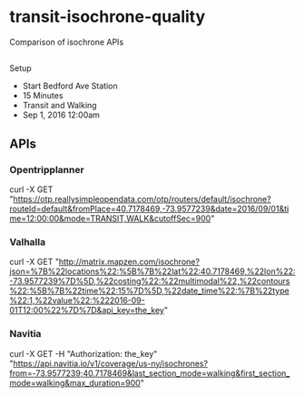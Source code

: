 # transit-isochrone-quality

Comparison of isochrone APIs

##
Setup
* Start Bedford Ave Station
* 15 Minutes
* Transit and Walking
* Sep 1, 2016 12:00am

## APIs
### Opentripplanner
curl -X GET "https://otp.reallysimpleopendata.com/otp/routers/default/isochrone?routeId=default&fromPlace=40.7178469,-73.9577239&date=2016/09/01&time=12:00:00&mode=TRANSIT,WALK&cutoffSec=900"


### Valhalla
curl -X GET "http://matrix.mapzen.com/isochrone?json=%7B%22locations%22:%5B%7B%22lat%22:40.7178469,%22lon%22:-73.9577239%7D%5D,%22costing%22:%22multimodal%22,%22contours%22:%5B%7B%22time%22:15%7D%5D,%22date_time%22:%7B%22type%22:1,%22value%22:%222016-09-01T12:00%22%7D%7D&api_key=the_key"


### Navitia
curl -X GET -H "Authorization: the_key" "https://api.navitia.io/v1/coverage/us-ny/isochrones?from=-73.9577239;40.7178469&last_section_mode=walking&first_section_mode=walking&max_duration=900"